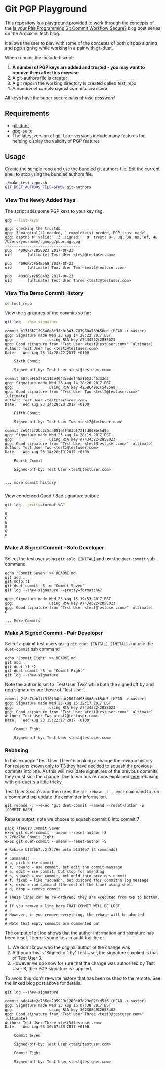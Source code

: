# Git PGP Playground

This repository is a playground provided to work through the concepts of the [Is your Pair Programming Git Commit 
Workflow Secure?]() blog post series on the Armakuni tech blog. 

It allows the user to play with some of the concepts of both git pgp signing and pgp signing while working 
in a pair with git-duet. 

When running the included script: 

1. **A number of PGP keys are added and trusted - you may want to remove them after this exersise**
1. A git-authors file is created
1. A git repo in the working directory is created called *test_repo*
1. A number of sample signed commits are made 

All keys have the super secure pass phrase *password* 

## Requirements

- [git-duet](https://github.com/git-duet/git-duet)
- [gpg-suite](https://gpgtools.org/)
- The latest version of [git](https://git-scm.com/). Later versions include many features for helping display the validity of PGP features

## Usage

Create the sample repo and use the bundled git authors file. Exit the current shell to stop using the bundled authors 
file. 

```bash
./make_test_repo.sh
GIT_DUET_AUTHORS_FILE=$PWD/.git-authors
```

### View The Newly Added Keys

The script adds some PGP keys to your key ring. 

```bash
gpg --list-keys

``` 

```
gpg: checking the trustdb
gpg: 3 marginal(s) needed, 1 complete(s) needed, PGP trust model
gpg: depth: 0  valid:   3  signed:   0  trust: 0-, 0q, 0n, 0m, 0f, 4u
/Users/yourname/.gnupg/pubring.gpg
----------------------------------
pub   4096R/4285E023 2017-08-23
uid       [ultimate] Test User <test@testuser.com>

pub   4096R/2F54E5A8 2017-08-23
uid       [ultimate] Test User Two <test2@testuser.com>

pub   4096R/82658402 2017-08-23
uid       [ultimate] Test User Three <test3@testuser.com>
```

### View The Demo Commit History

```bash
cd test_repo
```

View the signatures of the commits so far:

```bash
git log --show-signature
```

```
commit b1316b71f9548d3f3fc0f343e787950a769656ed (HEAD -> master)
gpg: Signature made Wed 23 Aug 14:28:22 2017 BST
gpg:                using RSA key A74343224285E023
gpg: Good signature from "Test User <test@testuser.com>" [ultimate]
Author: Test User Two <test2@testuser.com>
Date:   Wed Aug 23 14:28:22 2017 +0100

    Sixth Commit

    Signed-off-by: Test User <test@testuser.com>

commit 58fce0153761112e4043dedef45a1653c45333e3
gpg: Signature made Wed 23 Aug 14:28:20 2017 BST
gpg:                using RSA key 425BC4962F54E5A8
gpg: Good signature from "Test User Two <test2@testuser.com>" [ultimate]
Author: Test User <test@testuser.com>
Date:   Wed Aug 23 14:28:20 2017 +0100

    Fifth Commit

    Signed-off-by: Test User Two <test2@testuser.com>

commit ce04fa72bc2c5da081ef0403bf721fd068bc5d0b
gpg: Signature made Wed 23 Aug 14:28:19 2017 BST
gpg:                using RSA key A74343224285E023
gpg: Good signature from "Test User <test@testuser.com>" [ultimate]
Author: Test User Two <test2@testuser.com>
Date:   Wed Aug 23 14:28:19 2017 +0100

    Fourth Commit

    Signed-off-by: Test User <test@testuser.com>
    
    
... more commit history     
    
```

View condensed Good / Bad signature output: 

```bash 
git log --pretty=format:%G?
```

```
G
G
G
G
G
G
```

### Make A Signed Commit - Solo Developer

Select the test user using `git solo [INITAL]` and use the `duet-commit` sub command

```
echo 'Commit Seven' >> README.md
git add .
git solo t1
git duet-commit -S -m "Commit Seven"
git log --show-signature --pretty=format:%G?
```

```
gpg: Signature made Wed 23 Aug 15:19:53 2017 BST
gpg:                using RSA key A74343224285E023
gpg: Good signature from "Test User <test@testuser.com>" [ultimate]
G

... More Commits
```

### Make A Signed Commit - Pair Developer

Select a pair of test users using `git duet [INITAL] [INITAL]` and use the `duet-commit` sub command

```
echo 'Commit Eight' >> README.md
git add .
git duet t1 t2
git duet-commit -S -m "Commit Eight"
git log --show-signature
```

Note the author is set to 'Test User Two' while both the signed off by and gpg signatures are those of 'Test User'.

```
commit 2f8c76eb1ff310f34bcae2807dd93b6d8ecb54e5 (HEAD -> master)
gpg: Signature made Wed 23 Aug 15:22:17 2017 BST
gpg:                using RSA key A74343224285E023
gpg: Good signature from "Test User <test@testuser.com>" [ultimate]
Author: Test User Two <test2@testuser.com>
Date:   Wed Aug 23 15:22:17 2017 +0100

    Commit Eight

    Signed-off-by: Test User <test@testuser.com>
```

### Rebasing

In this example 'Test User Three' is making a change the revision history. For reasons known only to T3 they have 
decided to squash the previous commits into one. As this will invalidate signatures of the previous commits they must 
sign the change. Due to various reasons explained [here](https://github.com/git-duet/git-duet/pull/25) rebasing with 
git-duet is a little tricky.

Test User 3 solo's and then uses the `git rebase -i --exec` command to run a command top update the committer 
information. 

```
git rebase -i --exec 'git duet-commit --amend --reset-author -S' [COMMIT HASH]
```  

Rebase output, note we choose to squash commit 8 into commit 7 . 

```
pick 7fe6013 Commit Seven
exec git duet-commit --amend --reset-author -S
s 2f8c76e Commit Eight
exec git duet-commit --amend --reset-author -S

# Rebase b1316b7..2f8c76e onto b1316b7 (4 commands)
#
# Commands:
# p, pick = use commit
# r, reword = use commit, but edit the commit message
# e, edit = use commit, but stop for amending
# s, squash = use commit, but meld into previous commit
# f, fixup = like "squash", but discard this commit's log message
# x, exec = run command (the rest of the line) using shell
# d, drop = remove commit
#
# These lines can be re-ordered; they are executed from top to bottom.
#
# If you remove a line here THAT COMMIT WILL BE LOST.
#
# However, if you remove everything, the rebase will be aborted.
#
# Note that empty commits are commented out
```

The output of git log shows that the author information and signature has been reset. There is some loss in audit trail 
here: 

1. We don't know who the original author of the change was
1. Although this is 'Signed-off-by' Test User, the signature supplied is that of Test User 3. 
1. However we do know for sure that the change was authorized by Test User 3, their PGP signature is supplied. 

To avoid this, don't re-write history that has been pushed to the remote. See the linked blog post above for details.   

```
git log --show-signature
```

```
commit adc44be2c766ea295929e1280c07d29e02fcd5f6 (HEAD -> master)
gpg: Signature made Wed 23 Aug 16:07:38 2017 BST
gpg:                using RSA key 36230E4982658402
gpg: Good signature from "Test User Three <test3@testuser.com>" [ultimate]
Author: Test User Three <test3@testuser.com>
Date:   Wed Aug 23 16:07:33 2017 +0100

    Commit Seven

    Signed-off-by: Test User <test@testuser.com>

    Commit Eight

    Signed-off-by: Test User <test@testuser.com>
```
